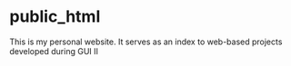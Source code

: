 # public_html
This is my personal website. It serves as an index to web-based projects developed during GUI II
